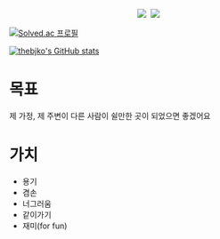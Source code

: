 <div>
	<p align="center">
		<img src="https://img.shields.io/badge/Python-3766AB?style=flat-square&logo=Python&logoColor=white"/></a>&nbsp
		<img src="https://img.shields.io/badge/Django-092E20?style=flat-square&logo=Django&logoColor=white"/></a>&nbsp
	</p>
</div>

[![Solved.ac
프로필](http://mazassumnida.wtf/api/v2/generate_badge?boj=thebjko)](https://solved.ac/thebjko)

[![thebjko's GitHub stats](https://github-readme-stats.vercel.app/api?username=thebjko)](https://github.com/thebjko)

# 목표
제 가정, 제 주변이 다른 사람이 쉴만한 곳이 되었으면 좋겠어요

# 가치
- 용기
- 겸손
- 너그러움
- 같이가기
- 재미(for fun)
